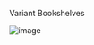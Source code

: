 Variant Bookshelves

![image](https://user-images.githubusercontent.com/7688001/184733794-6cf42e59-b61d-438f-821e-76b672ad648f.png)

